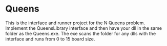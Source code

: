 # Queens

This is the interface and runner project for the N Queens problem.  Implement the QueensLibrary interface and then have your dll in the same folder as the Queens.exe.  The exe scans the folder for any dlls with the interface and runs from 0 to 15 board size.
